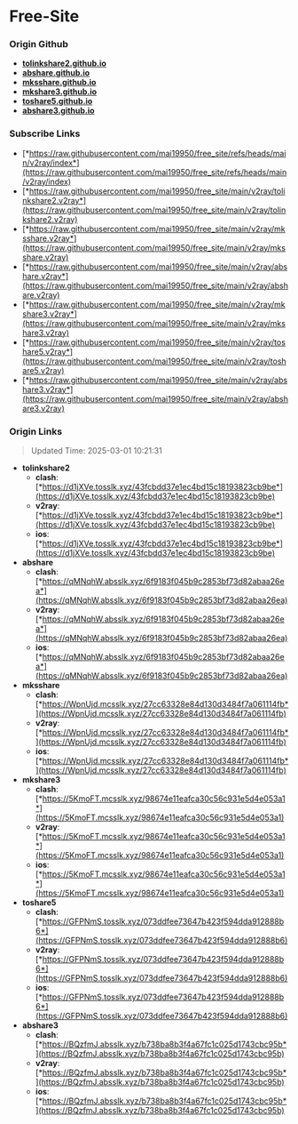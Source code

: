 # Free-Site

### Origin Github

- [**tolinkshare2.github.io**](https://github.com/tolinkshare2/tolinkshare2.github.io)
- [**abshare.github.io**](https://github.com/abshare/abshare.github.io)
- [**mksshare.github.io**](https://github.com/mksshare/mksshare.github.io)
- [**mkshare3.github.io**](https://github.com/mkshare3/mkshare3.github.io)
- [**toshare5.github.io**](https://github.com/toshare5/toshare5.github.io)
- [**abshare3.github.io**](https://github.com/abshare3/abshare3.github.io)

### Subscribe Links

- [*https://raw.githubusercontent.com/mai19950/free_site/refs/heads/main/v2ray/index*](https://raw.githubusercontent.com/mai19950/free_site/refs/heads/main/v2ray/index)
- [*https://raw.githubusercontent.com/mai19950/free_site/main/v2ray/tolinkshare2.v2ray*](https://raw.githubusercontent.com/mai19950/free_site/main/v2ray/tolinkshare2.v2ray)
- [*https://raw.githubusercontent.com/mai19950/free_site/main/v2ray/mksshare.v2ray*](https://raw.githubusercontent.com/mai19950/free_site/main/v2ray/mksshare.v2ray)
- [*https://raw.githubusercontent.com/mai19950/free_site/main/v2ray/abshare.v2ray*](https://raw.githubusercontent.com/mai19950/free_site/main/v2ray/abshare.v2ray)
- [*https://raw.githubusercontent.com/mai19950/free_site/main/v2ray/mkshare3.v2ray*](https://raw.githubusercontent.com/mai19950/free_site/main/v2ray/mkshare3.v2ray)
- [*https://raw.githubusercontent.com/mai19950/free_site/main/v2ray/toshare5.v2ray*](https://raw.githubusercontent.com/mai19950/free_site/main/v2ray/toshare5.v2ray)
- [*https://raw.githubusercontent.com/mai19950/free_site/main/v2ray/abshare3.v2ray*](https://raw.githubusercontent.com/mai19950/free_site/main/v2ray/abshare3.v2ray)

### Origin Links

> Updated Time: 2025-03-01 10:21:31

- **tolinkshare2**
  - **clash**: [*https://d1jXVe.tosslk.xyz/43fcbdd37e1ec4bd15c18193823cb9be*](https://d1jXVe.tosslk.xyz/43fcbdd37e1ec4bd15c18193823cb9be)
  - **v2ray**: [*https://d1jXVe.tosslk.xyz/43fcbdd37e1ec4bd15c18193823cb9be*](https://d1jXVe.tosslk.xyz/43fcbdd37e1ec4bd15c18193823cb9be)
  - **ios**: [*https://d1jXVe.tosslk.xyz/43fcbdd37e1ec4bd15c18193823cb9be*](https://d1jXVe.tosslk.xyz/43fcbdd37e1ec4bd15c18193823cb9be)
- **abshare**
  - **clash**: [*https://qMNqhW.absslk.xyz/6f9183f045b9c2853bf73d82abaa26ea*](https://qMNqhW.absslk.xyz/6f9183f045b9c2853bf73d82abaa26ea)
  - **v2ray**: [*https://qMNqhW.absslk.xyz/6f9183f045b9c2853bf73d82abaa26ea*](https://qMNqhW.absslk.xyz/6f9183f045b9c2853bf73d82abaa26ea)
  - **ios**: [*https://qMNqhW.absslk.xyz/6f9183f045b9c2853bf73d82abaa26ea*](https://qMNqhW.absslk.xyz/6f9183f045b9c2853bf73d82abaa26ea)
- **mksshare**
  - **clash**: [*https://WpnUjd.mcsslk.xyz/27cc63328e84d130d3484f7a061114fb*](https://WpnUjd.mcsslk.xyz/27cc63328e84d130d3484f7a061114fb)
  - **v2ray**: [*https://WpnUjd.mcsslk.xyz/27cc63328e84d130d3484f7a061114fb*](https://WpnUjd.mcsslk.xyz/27cc63328e84d130d3484f7a061114fb)
  - **ios**: [*https://WpnUjd.mcsslk.xyz/27cc63328e84d130d3484f7a061114fb*](https://WpnUjd.mcsslk.xyz/27cc63328e84d130d3484f7a061114fb)
- **mkshare3**
  - **clash**: [*https://5KmoFT.mcsslk.xyz/98674e11eafca30c56c931e5d4e053a1*](https://5KmoFT.mcsslk.xyz/98674e11eafca30c56c931e5d4e053a1)
  - **v2ray**: [*https://5KmoFT.mcsslk.xyz/98674e11eafca30c56c931e5d4e053a1*](https://5KmoFT.mcsslk.xyz/98674e11eafca30c56c931e5d4e053a1)
  - **ios**: [*https://5KmoFT.mcsslk.xyz/98674e11eafca30c56c931e5d4e053a1*](https://5KmoFT.mcsslk.xyz/98674e11eafca30c56c931e5d4e053a1)
- **toshare5**
  - **clash**: [*https://GFPNmS.tosslk.xyz/073ddfee73647b423f594dda912888b6*](https://GFPNmS.tosslk.xyz/073ddfee73647b423f594dda912888b6)
  - **v2ray**: [*https://GFPNmS.tosslk.xyz/073ddfee73647b423f594dda912888b6*](https://GFPNmS.tosslk.xyz/073ddfee73647b423f594dda912888b6)
  - **ios**: [*https://GFPNmS.tosslk.xyz/073ddfee73647b423f594dda912888b6*](https://GFPNmS.tosslk.xyz/073ddfee73647b423f594dda912888b6)
- **abshare3**
  - **clash**: [*https://BQzfmJ.absslk.xyz/b738ba8b3f4a67fc1c025d1743cbc95b*](https://BQzfmJ.absslk.xyz/b738ba8b3f4a67fc1c025d1743cbc95b)
  - **v2ray**: [*https://BQzfmJ.absslk.xyz/b738ba8b3f4a67fc1c025d1743cbc95b*](https://BQzfmJ.absslk.xyz/b738ba8b3f4a67fc1c025d1743cbc95b)
  - **ios**: [*https://BQzfmJ.absslk.xyz/b738ba8b3f4a67fc1c025d1743cbc95b*](https://BQzfmJ.absslk.xyz/b738ba8b3f4a67fc1c025d1743cbc95b)
